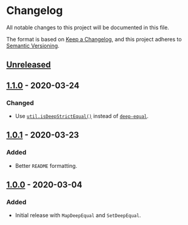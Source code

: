 # Changelog

All notable changes to this project will be documented in this file.

The format is based on [Keep a Changelog](https://keepachangelog.com/en/1.0.0/), and this project adheres to [Semantic Versioning](https://semver.org/spec/v2.0.0.html).

## [Unreleased]

## [1.1.0] - 2020-03-24

### Changed

- Use [`util.isDeepStrictEqual()`](https://nodejs.org/dist/latest/docs/api/util.html#util_util_isdeepstrictequal_val1_val2) instead of [`deep-equal`](https://www.npmjs.com/package/deep-equal).

## [1.0.1] - 2020-03-23

### Added

- Better `README` formatting.

## [1.0.0] - 2020-03-04

### Added

- Initial release with `MapDeepEqual` and `SetDeepEqual`.

[unreleased]: https://github.com/leafac/shiki-latex/compare/1.1.0...HEAD
[1.1.0]: https://github.com/leafac/shiki-latex/compare/1.0.1...1.1.0
[1.0.1]: https://github.com/leafac/shiki-latex/compare/1.0.0...1.0.1
[1.0.0]: https://github.com/leafac/shiki-latex/releases/tag/1.0.0
